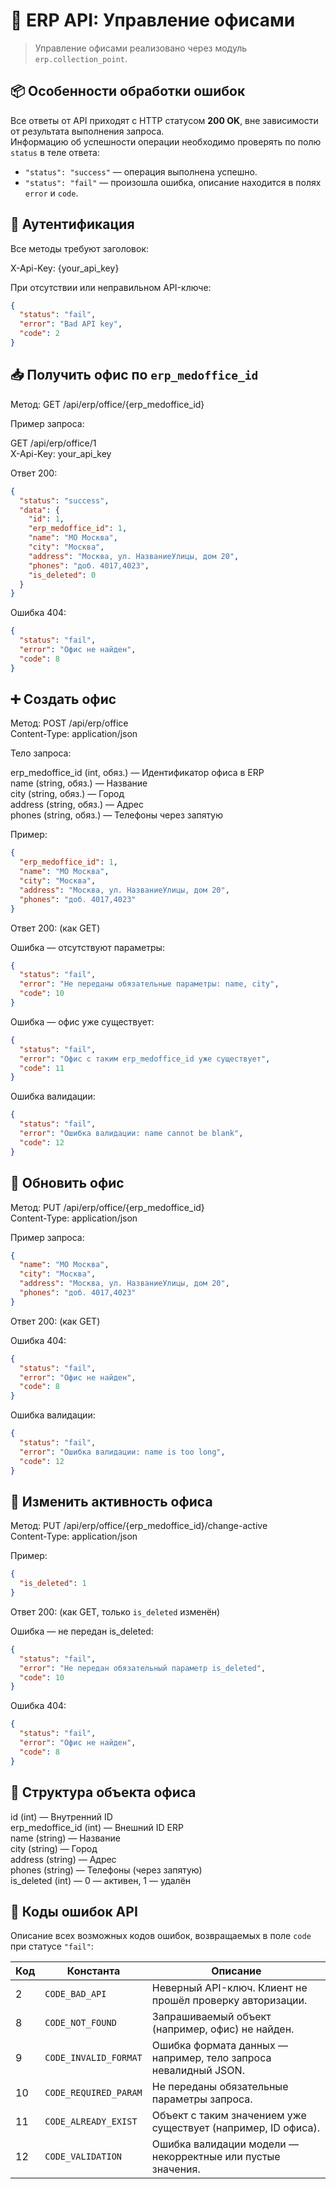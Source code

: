 # 📘 ERP API: Управление офисами

> Управление офисами реализовано через модуль `erp.collection_point`.

## 📦 Особенности обработки ошибок

Все ответы от API приходят с HTTP статусом **200 OK**, вне зависимости от результата выполнения запроса.  
Информацию об успешности операции необходимо проверять по полю `status` в теле ответа:

- `"status": "success"` — операция выполнена успешно.
- `"status": "fail"` — произошла ошибка, описание находится в полях `error` и `code`.


## 🔐 Аутентификация

Все методы требуют заголовок:

X-Api-Key: {your_api_key}

При отсутствии или неправильном API-ключе:
```json
{
  "status": "fail",
  "error": "Bad API key",
  "code": 2
}
```

## 📥 Получить офис по `erp_medoffice_id`

Метод: GET /api/erp/office/{erp_medoffice_id}

Пример запроса:

GET /api/erp/office/1  
X-Api-Key: your_api_key

Ответ 200:
```json
{
  "status": "success",
  "data": {
    "id": 1,
    "erp_medoffice_id": 1,
    "name": "МО Москва",
    "city": "Москва",
    "address": "Москва, ул. НазваниеУлицы, дом 20",
    "phones": "доб. 4017,4023",
    "is_deleted": 0
  }
}
```
Ошибка 404:
```json
{
  "status": "fail",
  "error": "Офис не найден",
  "code": 8
}
```
## ➕ Создать офис

Метод: POST /api/erp/office  
Content-Type: application/json

Тело запроса:

erp_medoffice_id (int, обяз.) — Идентификатор офиса в ERP  
name (string, обяз.) — Название  
city (string, обяз.) — Город  
address (string, обяз.) — Адрес  
phones (string, обяз.) — Телефоны через запятую

Пример:
```json
{
  "erp_medoffice_id": 1,
  "name": "МО Москва",
  "city": "Москва",
  "address": "Москва, ул. НазваниеУлицы, дом 20",
  "phones": "доб. 4017,4023"
}
```
Ответ 200: (как GET)

Ошибка — отсутствуют параметры:
```json
{
  "status": "fail",
  "error": "Не переданы обязательные параметры: name, city",
  "code": 10
}
```
Ошибка — офис уже существует:
```json
{
  "status": "fail",
  "error": "Офис с таким erp_medoffice_id уже существует",
  "code": 11
}
```
Ошибка валидации:
```json
{
  "status": "fail",
  "error": "Ошибка валидации: name cannot be blank",
  "code": 12
}
```
## 🔄 Обновить офис

Метод: PUT /api/erp/office/{erp_medoffice_id}  
Content-Type: application/json

Пример запроса:
```json
{
  "name": "МО Москва",
  "city": "Москва",
  "address": "Москва, ул. НазваниеУлицы, дом 20",
  "phones": "доб. 4017,4023"
}
```
Ответ 200: (как GET)

Ошибка 404:
```json
{
  "status": "fail",
  "error": "Офис не найден",
  "code": 8
}
```
Ошибка валидации:
```json
{
  "status": "fail",
  "error": "Ошибка валидации: name is too long",
  "code": 12
}
```
## 🚫 Изменить активность офиса

Метод: PUT /api/erp/office/{erp_medoffice_id}/change-active  
Content-Type: application/json

Пример:
```json
{
  "is_deleted": 1
}
```
Ответ 200: (как GET, только `is_deleted` изменён)

Ошибка — не передан is_deleted:
```json
{
  "status": "fail",
  "error": "Не передан обязательный параметр is_deleted",
  "code": 10
}
```
Ошибка 404:
```json
{
  "status": "fail",
  "error": "Офис не найден",
  "code": 8
}
```
## 🧱 Структура объекта офиса

id (int) — Внутренний ID  
erp_medoffice_id (int) — Внешний ID ERP  
name (string) — Название  
city (string) — Город  
address (string) — Адрес  
phones (string) — Телефоны (через запятую)  
is_deleted (int) — 0 — активен, 1 — удалён

## 🧾 Коды ошибок API

Описание всех возможных кодов ошибок, возвращаемых в поле `code` при статусе `"fail"`:

| Код | Константа              | Описание                                                          |
|-----|-------------------------|-------------------------------------------------------------------|
| 2   | `CODE_BAD_API`          | Неверный API-ключ. Клиент не прошёл проверку авторизации.        |
| 8   | `CODE_NOT_FOUND`        | Запрашиваемый объект (например, офис) не найден.                 |
| 9   | `CODE_INVALID_FORMAT`   | Ошибка формата данных — например, тело запроса невалидный JSON. |
| 10  | `CODE_REQUIRED_PARAM`   | Не переданы обязательные параметры запроса.                      |
| 11  | `CODE_ALREADY_EXIST`    | Объект с таким значением уже существует (например, ID офиса).    |
| 12  | `CODE_VALIDATION`       | Ошибка валидации модели — некорректные или пустые значения.     |

